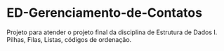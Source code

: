 # ED-Gerenciamento-de-Contatos

Projeto para atender o projeto final da disciplina de Estrutura de Dados I. Pilhas, Filas, Listas, códigos de ordenação.
